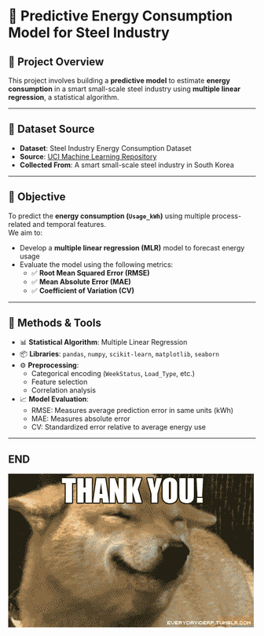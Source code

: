 # 🔧 Predictive Energy Consumption Model for Steel Industry

## 📌 Project Overview

This project involves building a **predictive model** to estimate **energy consumption** in a smart small-scale steel industry using **multiple linear regression**, a statistical algorithm.

---

## 📂 Dataset Source

- **Dataset**: Steel Industry Energy Consumption Dataset  
- **Source**: [UCI Machine Learning Repository](https://archive.ics.uci.edu/dataset/851/steel+industry+energy+consumption)  
- **Collected From**: A smart small-scale steel industry in South Korea

---

## 🎯 Objective

To predict the **energy consumption (`Usage_kWh`)** using multiple process-related and temporal features.  
We aim to:
- Develop a **multiple linear regression (MLR)** model to forecast energy usage
- Evaluate the model using the following metrics:
  - ✅ **Root Mean Squared Error (RMSE)**
  - ✅ **Mean Absolute Error (MAE)**
  - ✅ **Coefficient of Variation (CV)**

---

## 🧠 Methods & Tools

- 📊 **Statistical Algorithm**: Multiple Linear Regression
- 📦 **Libraries**: `pandas`, `numpy`, `scikit-learn`, `matplotlib`, `seaborn`
- ⚙️ **Preprocessing**:
  - Categorical encoding (`WeekStatus`, `Load_Type`, etc.)
  - Feature selection
  - Correlation analysis
- 📈 **Model Evaluation**:
  - RMSE: Measures average prediction error in same units (kWh)
  - MAE: Measures absolute error
  - CV: Standardized error relative to average energy use

---
## END

![THANK YOU](https://github.com/aryantrynacode/SUPERSTORE-ANALYSIS/blob/d59752ec3428b82b0b27f4af338a28dd025099cf/22169815474_985dbe1a3d.jpg)



